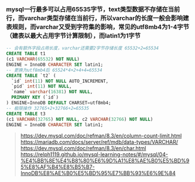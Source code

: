 ### mysql一行最多可以占用65535字节，text类型数据不存储在当前行，而varchar类型存储在当前行，所以varchar的长度一般会影响建表规则，而varchar又受到字符集的影响，常见的utf8mb4为1-4字节（建表以最大占用字节计算限制），而latin1为1字节

```sql
-- 会有额外字段占用长度，varchar还需要2字节存储长度 65532+2=65534
CREATE TABLE t1
(c1 VARCHAR(65532) NOT NULL)
ENGINE = InnoDB CHARACTER SET latin1;
-- 更换为utf8mb4后 65524*4+2+4+4=65534
CREATE TABLE `t2` (
  `id` int(11) NOT NULL AUTO_INCREMENT,
  `pid` int(11) NOT NULL,
  `name` varchar(16381) NOT NULL,
  PRIMARY KEY (`id`)
) ENGINE=InnoDB DEFAULT CHARSET=utf8mb4;
-- 极限操作 32765+2+32766+2=65535
CREATE TABLE t3
(c1 VARCHAR(32765) NOT NULL, c2 VARCHAR(32766) NOT NULL)
ENGINE = InnoDB CHARACTER SET latin1;
```

> https://dev.mysql.com/doc/refman/8.3/en/column-count-limit.html
> https://mariadb.com/docs/server/ref/mdb/data-types/VARCHAR/
> https://dev.mysql.com/doc/refman/8.3/en/char.html
> https://relph1119.github.io/mysql-learning-notes/#/mysql/04-%E4%BB%8E%E4%B8%80%E6%9D%A1%E8%AE%B0%E5%BD%95%E8%AF%B4%E8%B5%B7-InnoDB%E8%AE%B0%E5%BD%95%E7%BB%93%E6%9E%84
